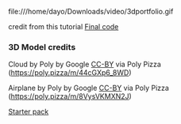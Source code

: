 file:///home/dayo/Downloads/video/3dportfolio.gif

credit from this tutorial
[Final code](https://github.com/wass08/r3f-wawatmos-part-1)


### 3D Model credits

Cloud by Poly by Google [CC-BY](https://creativecommons.org/licenses/by/3.0/) via Poly Pizza (https://poly.pizza/m/44cGXp6_8WD)

Airplane by Poly by Google [CC-BY](https://creativecommons.org/licenses/by/3.0/) via Poly Pizza (https://poly.pizza/m/8VysVKMXN2J)

[Starter pack](https://github.com/wass08/r3f-wawatmos-starter)
